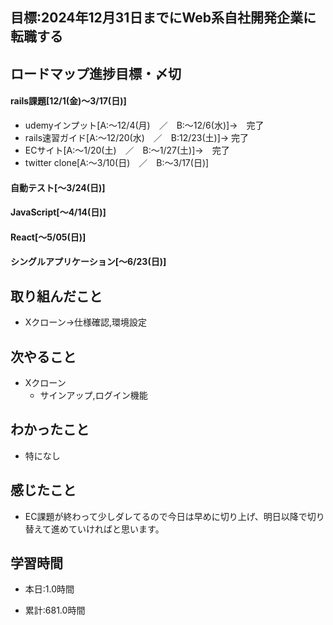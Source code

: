 
## 目標:2024年12月31日までにWeb系自社開発企業に転職する

## ロードマップ進捗目標・〆切
#### rails課題[12/1(金)～3/17(日)]
* udemyインプット[A:～12/4(月)　／　B:～12/6(水)]→　完了
* rails速習ガイド[A:～12/20(水)　／　B:12/23(土)]→  完了
* ECサイト[A:～1/20(土)　／　B:～1/27(土)]→　完了
* twitter clone[A:～3/10(日)　／　B:～3/17(日)]

#### 自動テスト[～3/24(日)]
#### JavaScript[～4/14(日)]
#### React[～5/05(日)]
#### シングルアプリケーション[～6/23(日)]


## 取り組んだこと
- Xクローン→仕様確認,環境設定


## 次やること
- Xクローン
  - サインアップ,ログイン機能
  
## わかったこと
* 特になし

## 感じたこと
* EC課題が終わって少しダレてるので今日は早めに切り上げ、明日以降で切り替えて進めていければと思います。

## 学習時間
- 本日:1.0時間

- 累計:681.0時間

  

